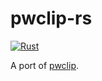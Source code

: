 # pwclip-rs

[![Rust](https://github.com/henrytill/pwclip-rs/actions/workflows/rust.yml/badge.svg)](https://github.com/henrytill/pwclip-rs/actions/workflows/rust.yml)

A port of [pwclip](https://github.com/davidlazar/pwclip).
